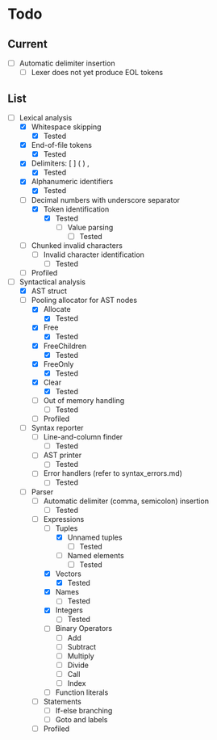 # Todo

## Current

- [ ] Automatic delimiter insertion
  - [ ] Lexer does not yet produce EOL tokens

## List

- [ ] Lexical analysis
  - [x] Whitespace skipping
    - [x] Tested
  - [x] End-of-file tokens
    - [x] Tested
  - [x] Delimiters: [ ] ( ) ,
    - [x] Tested
  - [x] Alphanumeric identifiers
    - [x] Tested
  - [ ] Decimal numbers with underscore separator
    - [x] Token identification
      - [x] Tested
        - [ ] Value parsing
          - [ ] Tested
  - [ ] Chunked invalid characters
    - [ ] Invalid character identification
      - [ ] Tested
  - [ ] Profiled
- [ ] Syntactical analysis
  - [x] AST struct
  - [ ] Pooling allocator for AST nodes
    - [x] Allocate
      - [x] Tested
    - [x] Free
      - [x] Tested
    - [x] FreeChildren
      - [x] Tested
    - [x] FreeOnly
      - [x] Tested
    - [x] Clear
      - [x] Tested
    - [ ] Out of memory handling
      - [ ] Tested
    - [ ] Profiled
  - [ ] Syntax reporter
    - [ ] Line-and-column finder
      - [ ] Tested
    - [ ] AST printer
      - [ ] Tested
    - [ ] Error handlers (refer to syntax_errors.md)
      - [ ] Tested
  - [ ] Parser
    - [ ] Automatic delimiter (comma, semicolon) insertion
      - [ ] Tested
    - [ ] Expressions
      - [ ] Tuples
        - [x] Unnamed tuples
          - [ ] Tested
        - [ ] Named elements
          - [ ] Tested
      - [x] Vectors
        - [x] Tested
      - [x] Names
        - [ ] Tested
      - [x] Integers
        - [ ] Tested
      - [ ] Binary Operators
        - [ ] Add
        - [ ] Subtract
        - [ ] Multiply
        - [ ] Divide
        - [ ] Call
        - [ ] Index
      - [ ] Function literals
    - [ ] Statements
      - [ ] If-else branching
      - [ ] Goto and labels
    - [ ] Profiled

